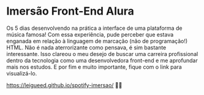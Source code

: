 # Imersão Front-End Alura

Os 5 dias desenvolvendo na prática a interface de uma plataforma de música famosa!
Com essa experiência, pude perceber que estava enganada em relação à linguagem de marcação (não de programação!) HTML.
Não é nada aterrorizante como pensava, é sim bastante interessante. Isso clareou o meu desejo de buscar uma carreira profissional dentro da tecnologia como uma desenvolvedora front-end e me aprofundar mais nos estudos.
E por fim e muito importante, fique com o link para visualizá-lo.

https://leigueed.github.io/spotify-imersao/ 👩‍💻
